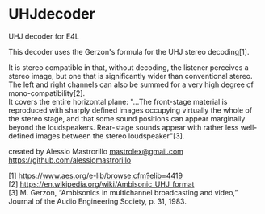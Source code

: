 # UHJdecoder
UHJ decoder for E4L

This decoder uses the Gerzon's formula for the UHJ stereo decoding[1].  
  
It is stereo compatible in that, without decoding, the listener perceives a stereo image, but one that is significantly wider than conventional stereo. The left and right channels can also be summed for a very high degree of mono-compatibility[2].  
It covers the entire horizontal plane: "...The front-stage material is reproduced with sharply defined images occupying virtually the whole of the stereo stage, and that some sound positions can appear marginally beyond the loudspeakers. Rear-stage sounds appear with rather less well-defined images between the stereo loudspeaker"[3].

created by Alessio Mastrorillo <mastrolex@gmail.com>
https://github.com/alessiomastrorillo  

[1] https://www.aes.org/e-lib/browse.cfm?elib=4419  
[2] https://en.wikipedia.org/wiki/Ambisonic_UHJ_format  
[3] M. Gerzon, “Ambisonics in multichannel broadcasting and video,” Journal of the Audio Engineering Society, p. 31, 1983.  
